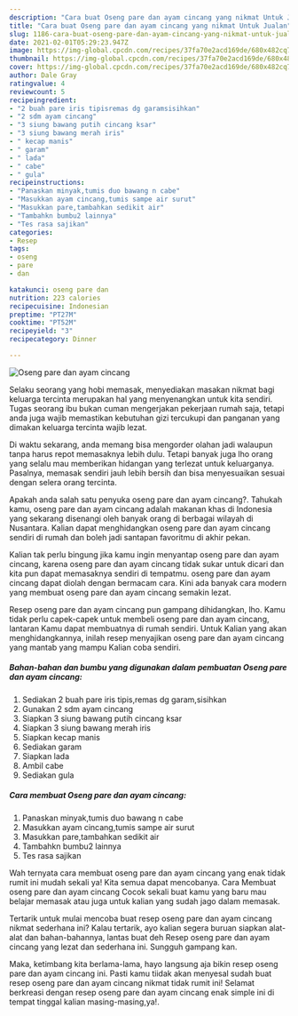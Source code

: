 ```yaml
---
description: "Cara buat Oseng pare dan ayam cincang yang nikmat Untuk Jualan"
title: "Cara buat Oseng pare dan ayam cincang yang nikmat Untuk Jualan"
slug: 1186-cara-buat-oseng-pare-dan-ayam-cincang-yang-nikmat-untuk-jualan
date: 2021-02-01T05:29:23.947Z
image: https://img-global.cpcdn.com/recipes/37fa70e2acd169de/680x482cq70/oseng-pare-dan-ayam-cincang-foto-resep-utama.jpg
thumbnail: https://img-global.cpcdn.com/recipes/37fa70e2acd169de/680x482cq70/oseng-pare-dan-ayam-cincang-foto-resep-utama.jpg
cover: https://img-global.cpcdn.com/recipes/37fa70e2acd169de/680x482cq70/oseng-pare-dan-ayam-cincang-foto-resep-utama.jpg
author: Dale Gray
ratingvalue: 4
reviewcount: 5
recipeingredient:
- "2 buah pare iris tipisremas dg garamsisihkan"
- "2 sdm ayam cincang"
- "3 siung bawang putih cincang ksar"
- "3 siung bawang merah iris"
- " kecap manis"
- " garam"
- " lada"
- " cabe"
- " gula"
recipeinstructions:
- "Panaskan minyak,tumis duo bawang n cabe"
- "Masukkan ayam cincang,tumis sampe air surut"
- "Masukkan pare,tambahkan sedikit air"
- "Tambahkn bumbu2 lainnya"
- "Tes rasa sajikan"
categories:
- Resep
tags:
- oseng
- pare
- dan

katakunci: oseng pare dan 
nutrition: 223 calories
recipecuisine: Indonesian
preptime: "PT27M"
cooktime: "PT52M"
recipeyield: "3"
recipecategory: Dinner

---
```



![Oseng pare dan ayam cincang](https://img-global.cpcdn.com/recipes/37fa70e2acd169de/680x482cq70/oseng-pare-dan-ayam-cincang-foto-resep-utama.jpg)

Selaku seorang yang hobi memasak, menyediakan masakan nikmat bagi keluarga tercinta merupakan hal yang menyenangkan untuk kita sendiri. Tugas seorang ibu bukan cuman mengerjakan pekerjaan rumah saja, tetapi anda juga wajib memastikan kebutuhan gizi tercukupi dan panganan yang dimakan keluarga tercinta wajib lezat.

Di waktu  sekarang, anda memang bisa mengorder olahan jadi walaupun tanpa harus repot memasaknya lebih dulu. Tetapi banyak juga lho orang yang selalu mau memberikan hidangan yang terlezat untuk keluarganya. Pasalnya, memasak sendiri jauh lebih bersih dan bisa menyesuaikan sesuai dengan selera orang tercinta. 



Apakah anda salah satu penyuka oseng pare dan ayam cincang?. Tahukah kamu, oseng pare dan ayam cincang adalah makanan khas di Indonesia yang sekarang disenangi oleh banyak orang di berbagai wilayah di Nusantara. Kalian dapat menghidangkan oseng pare dan ayam cincang sendiri di rumah dan boleh jadi santapan favoritmu di akhir pekan.

Kalian tak perlu bingung jika kamu ingin menyantap oseng pare dan ayam cincang, karena oseng pare dan ayam cincang tidak sukar untuk dicari dan kita pun dapat memasaknya sendiri di tempatmu. oseng pare dan ayam cincang dapat diolah dengan bermacam cara. Kini ada banyak cara modern yang membuat oseng pare dan ayam cincang semakin lezat.

Resep oseng pare dan ayam cincang pun gampang dihidangkan, lho. Kamu tidak perlu capek-capek untuk membeli oseng pare dan ayam cincang, lantaran Kamu dapat membuatnya di rumah sendiri. Untuk Kalian yang akan menghidangkannya, inilah resep menyajikan oseng pare dan ayam cincang yang mantab yang mampu Kalian coba sendiri.

<!--inarticleads1-->

##### Bahan-bahan dan bumbu yang digunakan dalam pembuatan Oseng pare dan ayam cincang:

1. Sediakan 2 buah pare iris tipis,remas dg garam,sisihkan
1. Gunakan 2 sdm ayam cincang
1. Siapkan 3 siung bawang putih cincang ksar
1. Siapkan 3 siung bawang merah iris
1. Siapkan  kecap manis
1. Sediakan  garam
1. Siapkan  lada
1. Ambil  cabe
1. Sediakan  gula




<!--inarticleads2-->

##### Cara membuat Oseng pare dan ayam cincang:

1. Panaskan minyak,tumis duo bawang n cabe
1. Masukkan ayam cincang,tumis sampe air surut
1. Masukkan pare,tambahkan sedikit air
1. Tambahkn bumbu2 lainnya
1. Tes rasa sajikan




Wah ternyata cara membuat oseng pare dan ayam cincang yang enak tidak rumit ini mudah sekali ya! Kita semua dapat mencobanya. Cara Membuat oseng pare dan ayam cincang Cocok sekali buat kamu yang baru mau belajar memasak atau juga untuk kalian yang sudah jago dalam memasak.

Tertarik untuk mulai mencoba buat resep oseng pare dan ayam cincang nikmat sederhana ini? Kalau tertarik, ayo kalian segera buruan siapkan alat-alat dan bahan-bahannya, lantas buat deh Resep oseng pare dan ayam cincang yang lezat dan sederhana ini. Sungguh gampang kan. 

Maka, ketimbang kita berlama-lama, hayo langsung aja bikin resep oseng pare dan ayam cincang ini. Pasti kamu tiidak akan menyesal sudah buat resep oseng pare dan ayam cincang nikmat tidak rumit ini! Selamat berkreasi dengan resep oseng pare dan ayam cincang enak simple ini di tempat tinggal kalian masing-masing,ya!.

